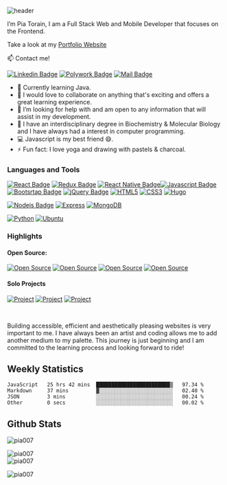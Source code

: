 <!-- Header -->
![header](https://capsule-render.vercel.app/api?type=waving&height=200&section=header&text=Hi%20👋,%20I'm%20Pia!&fontColor=ffffff&fontSize=70&color=timeGradient&animation=twinkling&)

I’m Pia Torain, I am a Full Stack Web and Mobile Developer that focuses on the Frontend.  

Take a look at my [Portfolio Website](https://www.piatorain.com)

<!-- Contacts -->
:mailbox: Contact me!

[![Linkedin Badge](https://img.shields.io/badge/-Pia_Torain-0e76a8?style=for-the-badge&labelColor=black&logo=linkedin&logoColor=0e76a8)](https://www.linkedin.com/in/pia-torain-dev/) [![Polywork Badge](https://img.shields.io/badge/-@FeenixRizn-e74c3c?style=for-the-badge&labelColor=black&logo=polywork&logoColor=e74c3c)](https://www.polywork.com/feenixrizn) [![Mail Badge](https://img.shields.io/badge/-Pia_Torain-9349c1?style=for-the-badge&labelColor=black&logo=gmail&logoColor=9349c1)](mailto:piatorain@gmail.com) 

- 🔭 Currently learning Java.
- 👯 I would love to collaborate on anything that's exciting and offers a great learning experience.
- 🤔 I’m looking for help with and am open to any information that will assist in my development.
- 💬 I have an interdisciplinary degree in Biochemistry & Molecular Biology and I have always had a interest in computer programming. 
- :computer: Javascript is my best friend 😄. 
- ⚡ Fun fact: I love yoga and drawing with pastels & charcoal.
   

<!-- [![Polywork](https://img.shields.io/badge/<SUBJECT>-<STATUS>-<COLOR>.svg)](https://shields.io/) -->


<!-- Skills -->
### Languages and Tools

 [![React Badge](https://img.shields.io/badge/-React-61DBFB?style=for-the-badge&labelColor=black&logo=react&logoColor=61DBFB)](#) [![Redux Badge](https://img.shields.io/badge/-Redux-764ABC?style=for-the-badge&labelColor=black&logo=redux&logoColor=764ABC)](#) [![React Native Badge](https://img.shields.io/badge/-React_Native-000000?style=for-the-badge&labelColor=black&logo=react&logoColor=FFFFFF)](#)[![Javascript Badge](https://img.shields.io/badge/-Javascript-F0DB4F?style=for-the-badge&labelColor=black&logo=javascript&logoColor=F0DB4F)](#) <br/>[![Bootsrtap Badge](https://img.shields.io/badge/-Bootstrap-553C7B?style=for-the-badge&labelColor=black&logo=bootstrap&logoColor=553C7B)](#) [![jQuery Badge](https://img.shields.io/badge/-jQuery-0868AC?style=for-the-badge&labelColor=black&logo=jQuery&logoColor=0868AC)](#) [![HTML5](https://img.shields.io/badge/-HTML5-E34C26?style=for-the-badge&labelColor=black&logo=HTML5&logoColor=E34C26)](#) [![CSS3](https://img.shields.io/badge/-CSS3-2965f1?style=for-the-badge&labelColor=black&logo=css3&logoColor=2965f1)](#)
 [![Hugo](https://img.shields.io/badge/-Hugo-FFFFFF?style=for-the-badge&labelColor=black&logo=hugo&logoColor=FFFFFF)](#)
  <br/>
 
 [![Nodejs Badge](https://img.shields.io/badge/-Nodejs-3C873A?style=for-the-badge&labelColor=black&logo=node.js&logoColor=3C873A)](#)
 [![Express](https://img.shields.io/badge/-Express-FFFFFF?style=for-the-badge&labelColor=black&logo=express&logoColor=FFFFFF)](#)
 [![MongoDB](https://img.shields.io/badge/-MongoDB-4DB333D?style=for-the-badge&labelColor=black&logo=mongodb&logoColor=4DB333D)](#)
 
 
 [![Python](https://img.shields.io/badge/-python-306998?style=for-the-badge&labelColor=black&logo=python&logoColor=)](#)
 [![Ubuntu](https://img.shields.io/badge/-ubuntu-E95420?style=for-the-badge&labelColor=black&logo=ubuntu&logoColor=E95420)](#)
 
 

### Highlights
#### Open Source: 
  [![Open Source ](https://img.shields.io/badge/-Cdev-07085D?style=for-the-badge&labelColor)](https://github.com/cdev-framework/cdev-website) [![Open Source ](https://img.shields.io/badge/-Social_Media_App_1-53B6E0?style=for-the-badge&labelColor)](https://github.com/reskillamericans/SMA-Team-1) [![Open Source](https://img.shields.io/badge/-Social_Media_App_3-EE9062?style=for-the-badge&labelColor)](https://github.com/reskillamericans/SMA-Team-3) 
  [![Open Source](https://img.shields.io/badge/-Social_Media_App_2-5DB040?style=for-the-badge&labelColor)](https://github.com/reskillamericans/SMA-Team-2)
#### Solo Projects
  [![Project](https://img.shields.io/badge/-Host_a_Healthcare_Hero-19b758?style=for-the-badge&labelColor)](https://hostahealtcarehero.netlify.app/)
  [![Project](https://img.shields.io/badge/-JavaScript_Algorithms-8e06fd?style=for-the-badge&labelColor)](https://js-algorithms.com/) [![ Project](https://img.shields.io/badge/-Jubilee-FF0000?style=for-the-badge&labelColor)](https://pia007.github.io/Jubilee/)



<br />

Building accessible, efficient and aesthetically pleasing websites is very important to me. I have always been an artist and coding allows me to add another medium to my palette. This journey is just beginning and I am committed to the learning process and looking forward to ride!
<br />

<!-- Stats -->
## Weekly Statistics

  <!--START_SECTION:waka-->

```text
JavaScript   25 hrs 42 mins  ████████████████████████▒   97.34 %
Markdown     37 mins         ▓░░░░░░░░░░░░░░░░░░░░░░░░   02.40 %
JSON         3 mins          ░░░░░░░░░░░░░░░░░░░░░░░░░   00.24 %
Other        0 secs          ░░░░░░░░░░░░░░░░░░░░░░░░░   00.02 %
```

<!--END_SECTION:waka-->

## Github Stats

<p align="left"> <img src="https://komarev.com/ghpvc/?username=pia007&label=Profile%20views&color=0e75b6&style=flat" alt="pia007" /> 
</p>

<img align="left" src="https://github-readme-stats.vercel.app/api?username=pia007&&show_icons=true&locale=en&hide_border=true&count_private=true&include_all_commits=true&theme=github_dark" alt="pia007" />
<br/>


<img align="left" src="https://github-readme-streak-stats.herokuapp.com/?user=pia007&&theme=github_dark&hide_border=true&background=0D1117&stroke=58A6FF&ring=58A6FF&fire=DD5E31&currStreakNum=C3D1D9&currStreakLabel=1F6FEB&sideNums=C3D1D9&dates=E4E2E2&sideLabels=1F6FEB" alt="pia007" />
<br/>

<p align="left">
<img align="left" src="https://github-readme-stats.vercel.app/api/top-langs/?username=pia007&&theme=github_dark&hide_border=true&stroke=58A6FF&langs_count=8&layout=compact" alt="pia007" />
</p>






   





